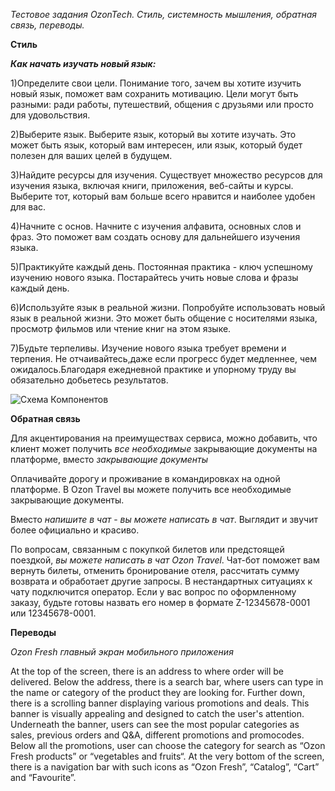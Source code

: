 *Тестовое задания OzonTech. Стиль, системность мышления, обратная связь, переводы.*

**Стиль** 

***Как начать изучать новый язык:***

1)Определите свои цели. Понимание того, зачем вы хотите изучить новый язык, поможет вам сохранить мотивацию. Цели могут быть разными: ради работы, путешествий, общения с друзьями или просто для удовольствия.

2)Выберите язык. Выберите язык, который вы хотите изучать. Это может быть язык, который вам интересен, или язык, который будет полезен для ваших целей в будущем.

3)Найдите ресурсы для изучения. Существует множество ресурсов для изучения языка, включая книги, приложения, веб-сайты и курсы. Выберите тот, который вам больше всего нравится и наиболее удобен для вас.

4)Начните с основ. Начните с изучения алфавита, основных слов и фраз. Это поможет вам создать основу для дальнейшего изучения языка.

5)Практикуйте каждый день. Постоянная практика - ключ успешному изучению нового языка. Постарайтесь учить новые слова и фразы каждый день.

6)Используйте язык в реальной жизни. Попробуйте использовать новый язык в реальной жизни. Это может быть общение с носителями языка, просмотр фильмов или чтение книг на этом языке.

7)Будьте терпеливы. Изучение нового языка требует времени и терпения. Не отчаивайтесь,даже если прогресс будет медленнее, чем ожидалось.Благодаря ежедневной практике и упорному труду вы обязательно добьетесь результатов.


![Схема Компонентов](https://github.com/Darverda/OzonTech/assets/80327959/42efca6d-e04a-4e39-8c43-ecc757f61604)

**Обратная связь**

Для акцентирования на преимуществах сервиса, можно добавить, что клиент может получить *все необходимые* закрывающие документы на платформе, вместо *закрывающие документы*

Оплачивайте дорогу и проживание в командировках на одной платформе. В Ozon Travel вы можете получить все необходимые закрывающие документы.

Вместо *напишите в чат* - *вы можете написать в чат*. Выглядит и звучит более официально и красиво.

По вопросам, связанным с покупкой билетов или предстоящей поездкой, *вы можете написать в чат Ozon Travel*. Чат-бот поможет вам вернуть билеты, отменить бронирование отеля, рассчитать сумму возврата и обработает другие запросы. В нестандартных ситуациях к чату подключится оператор. Если у вас вопрос по оформленному заказу, будьте готовы назвать его номер в формате Z-12345678-0001 или 12345678-0001.

**Переводы**

*Ozon Fresh главный экран мобильного приложения*

At the top of the screen, there is an address to where order will be delivered. Below the address, there is a search bar, where users can type in the name or category of the product they are looking for. Further down, there is a scrolling banner displaying various promotions and deals. This banner is visually appealing and designed to catch the user's attention. Underneath the banner, users can see the most popular categories as sales, previous orders and Q&A, different promotions and promocodes. Below all the promotions, user can choose the category for search as “Ozon Fresh products” or “vegetables and fruits“. At the very bottom of the screen, there is a navigation bar with such icons as “Ozon Fresh”, “Catalog”, “Cart” and “Favourite”.


